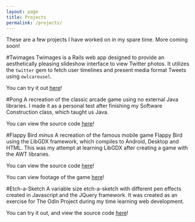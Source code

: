 ```yaml
---
layout: page
title: Projects
permalink: /projects/
---
```

These are a few projects I have worked on in my spare time. More coming soon!

#Twimages
Twimages is a Rails web app designed to provide an aesthetically pleasing slideshow interface to view Twitter photos. It utilizes the `twitter` gem to fetch user timelines and present media format Tweets using `owlcarousel`.

You can try it out [here](http://twimages.herokuapp.com/)!

#Pong
A recreation of the classic arcade game using no external Java libraries. I made it as a personal test after finishing my Software Construction class, which taught us Java.

You can view the source code [here](https://github.com/toashel/Pong)!

#Flappy Bird _minus_
A recreation of the famous mobile game Flappy Bird using the LibGDX framework, which compiles to Android, Desktop and HTML. This was my attempt at learning LibGDX after creating a game with the AWT libraries.

You can view the source code [here](https://github.com/toashel/Flappy)!

You can view footage of the game [here](https://gfycat.com/AdmirablePrestigiousBird)!

#Etch-a-Sketch
A variable size etch-a-sketch with different pen effects created in Javascript and the JQuery framework. It was created as an exercise for The Odin Project during my time learning web development.

You can try it out, and view the source code [here](http://htmlpreview.github.io/?https://github.com/toashel/etch-a-sketch/blob/master/index.html)!


